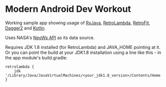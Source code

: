 # Modern Android Dev Workout

Working sample app showing usage of [RxJava](https://github.com/ReactiveX/RxJava), [RetroLambda](https://github.com/orfjackal/retrolambda), [RetroFit](http://square.github.io/retrofit/), [Dagger2](http://google.github.io/dagger/) and [Kotlin](https://kotlinlang.org/).

Uses NASA's [NeoWs API](https://api.nasa.gov/api.html#NeoWS) as its data source.
 
Requires JDK 1.8 installed (for RetroLambda) and JAVA_HOME pointing at it. Or you can point the build at your JDK1.8 installation using a line like this - in the app module's build.gradle:

```
retrolambda {
    jdk '/Library/Java/JavaVirtualMachines/<your_jdk1.8_version>/Contents/Home'
}
```
